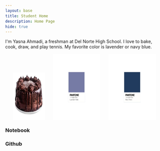 ```yaml
---
layout: base
title: Student Home 
description: Home Page
hide: true
---
```


I'm Yasna Ahmadi, a freshman at Del Norte High School. I love to bake, cook, draw, and play tennis. My favorite color is lavender or navy blue. 

<div style="display: flex; justify-content: space-evenly; gap:1px;">
  <img src="images/image-removebg-preview.png" alt="alt text" style="width:20%; height:150px; margin-top: 60px;">
  <img src="images/lavender panton2.png" alt="alt text" style="width:30%; height:auto;">
  <img src="images/navy blue pantone.png" alt="alt text" style="width:30%; height:auto;">
</div>

<h3>Notebook</h3>
<!-- Link to the favorite movie -->
<a href="https://github.com/yasna459/yascoolblog/blob/main/_notebooks/Foundation/B-tools_and_equipment/2023-08-22-devops_tools-verify.ipynb" style="text-decoration: none;">
</a>

<h3>Github</h3>
<!-- Link to the favorite movie -->
<a href="https://github.com/yasna459/yascoolblog" style="text-decoration: none;">
</a>



